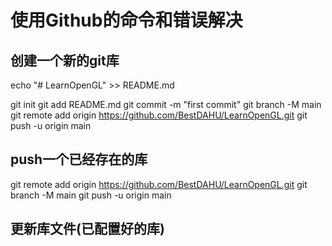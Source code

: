 # 使用Github的命令和错误解决

## 创建一个新的git库

echo "# LearnOpenGL" >> README.md

git init
git add README.md
git commit -m "first commit"
git branch -M main
git remote add origin https://github.com/BestDAHU/LearnOpenGL.git
git push -u origin main

## push一个已经存在的库

git remote add origin https://github.com/BestDAHU/LearnOpenGL.git
git branch -M main
git push -u origin main

## 更新库文件(已配置好的库)

